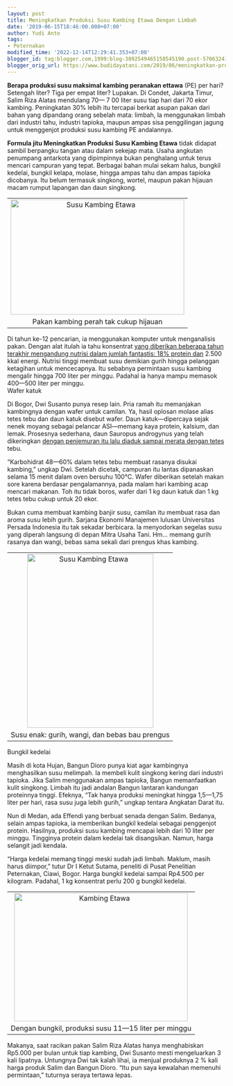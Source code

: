 ```yaml
---
layout: post
title: Meningkatkan Produksi Susu Kambing Etawa Dengan Limbah
date: '2019-06-15T18:46:00.000+07:00'
author: Yudi Anto
tags:
- Peternakan
modified_time: '2022-12-14T12:29:41.353+07:00'
blogger_id: tag:blogger.com,1999:blog-3092549465158545190.post-5706324120096115783
blogger_orig_url: https://www.budidayatani.com/2019/06/meningkatkan-produksi-susu-kambing.html
---
```


<p><b>Berapa produksi susu maksimal kambing peranakan ettawa</b> (PE) per hari? Setengah liter? Tiga per empat liter? Lupakan. Di Condet, Jakarta Timur, Salim Riza Alatas mendulang 70— 7 00 liter susu tiap hari dari 70 ekor kambing. Peningkatan 30% lebih itu tercapai berkat asupan pakan dari bahan yang dipandang orang sebelah mata: limbah, la menggunakan limbah dari industri tahu, industri tapioka, maupun ampas sisa penggilingan jagung untuk menggenjot produksi susu kambing PE andalannya.</p><p><b>Formula jitu Meningkatkan Produksi Susu Kambing Etawa</b> tidak didapat sambil berpangku tangan atau dalam sekejap mata. Usaha angkutan penumpang antarkota yang dipimpinnya bukan penghalang untuk terus mencari campuran yang tepat. Berbagai bahan mulai sekam halus, bungkil kedelai, bungkil kelapa, molase, hingga ampas tahu dan ampas tapioka dicobanya. Itu belum termasuk singkong, wortel, maupun pakan hijauan macam rumput lapangan dan daun singkong.</p><table style="margin-left: auto;margin-right: auto;text-align: center" cellspacing="0" cellpadding="0" align="center"><tbody><tr><td style="text-align: center"><a style="margin-left: auto;margin-right: auto" href="https://i0.wp.com/1.bp.blogspot.com/-JiLGovQgd_8/XQTRTnhHQnI/AAAAAAAACDQ/cMTGwVVca8E6DKCnbA5xlH5slYRC_tnnwCLcBGAs/s1600/kambing%2Bperanakan%2Bettawa_800x532.jpg?ssl=1"><img loading="lazy" title="" src="https://i0.wp.com/1.bp.blogspot.com/-JiLGovQgd_8/XQTRTnhHQnI/AAAAAAAACDQ/cMTGwVVca8E6DKCnbA5xlH5slYRC_tnnwCLcBGAs/s400/kambing%2Bperanakan%2Bettawa_800x532.jpg?resize=400%2C265&amp;ssl=1" alt="Susu Kambing Etawa" width="400" height="265" border="0" data-original-height="532" data-original-width="800" data-recalc-dims="1" /></a></td></tr><tr><td style="text-align: center">Pakan kambing perah tak cukup hijauan</td></tr></tbody></table><p>Di tahun ke-12 pencarian, ia menggunakan komputer untuk menganalisis pakan. Dengan alat itulah ia tahu konsentrat <a href="https://www.budidayatani.com/2019/07/varietas-cabai-hibrida-dan-lokal-yang.html" style="width: auto !important" data-wpil-post-to-="data-wpil-post-to-">yang diberikan beberapa tahun terakhir mengandung nutrisi dalam jumlah fantastis: 18% protein dan</a> 2.500 kkal energi. Nutrisi tinggi membuat susu demikian gurih hingga pelanggan ketagihan untuk mencecapnya. Itu sebabnya permintaan susu kambing mengalir hingga 700 liter per minggu. Padahal ia hanya mampu memasok 400—500 liter per minggu.<br />Wafer katuk</p><p>Di Bogor, Dwi Susanto punya resep lain. Pria ramah itu memanjakan kambingnya dengan wafer untuk camilan. Ya, hasil oplosan molase alias tetes tebu dan daun katuk disebut wafer. Daun katuk—dipercaya sejak nenek moyang sebagai pelancar ASI—memang kaya protein, kalsium, dan lemak. Prosesnya sederhana, daun Sauropus androgynus yang telah dikeringkan <a href="https://www.budidayatani.com/2019/06/budidaya-melon-dengan-sistem-irigasi.html" style="width: auto !important" data-wpil-post-to-="data-wpil-post-to-">dengan penjemuran itu lalu diaduk sampai merata dengan tetes</a> tebu.</p><p>“Karbohidrat 48—60% dalam tetes tebu membuat rasanya disukai kambing,” ungkap Dwi. Setelah dicetak, campuran itu lantas dipanaskan selama 15 menit dalam oven bersuhu 100°C. Wafer diberikan setelah makan sore karena berdasar pengalamannya, pada malam hari kambing acap mencari makanan. Toh itu tidak boros, wafer dari 1 kg daun katuk dan 1 kg tetes tebu cukup untuk 20 ekor.</p><p>Bukan cuma membuat kambing banjir susu, camilan itu membuat rasa dan aroma susu lebih gurih. Sarjana Ekonomi Manajemen lulusan Universitas Persada Indonesia itu tak sekadar berbicara. Ia menyodorkan segelas susu yang diperah langsung di depan Mitra Usaha Tani. Hm&#8230; memang gurih rasanya dan wangi, bebas sama sekali dari prengus khas kambing.</p><table style="margin-left: auto;margin-right: auto;text-align: center" cellspacing="0" cellpadding="0" align="center"><tbody><tr><td style="text-align: center"><a style="margin-left: auto;margin-right: auto" href="https://i2.wp.com/1.bp.blogspot.com/-vHgcxQL1iMw/XQTRX-r-ndI/AAAAAAAACDU/4l88D4lCumUuCvc45BGT6Jn9R7z_RrM1ACLcBGAs/s1600/kambing%2Bperanakan%2Bettawa_437x600.jpg?ssl=1"><img loading="lazy" title="" src="https://i1.wp.com/1.bp.blogspot.com/-vHgcxQL1iMw/XQTRX-r-ndI/AAAAAAAACDU/4l88D4lCumUuCvc45BGT6Jn9R7z_RrM1ACLcBGAs/s400/kambing%2Bperanakan%2Bettawa_437x600.jpg?resize=291%2C400&amp;ssl=1" alt="Susu Kambing Etawa" width="291" height="400" border="0" data-original-height="600" data-original-width="438" data-recalc-dims="1" /></a></td></tr><tr><td style="text-align: center">Susu enak: gurih, wangi, dan bebas bau prengus</td></tr></tbody></table><p>Bungkil kedelai</p><p>Masih di kota Hujan, Bangun Dioro punya kiat agar kambingnya menghasilkan susu melimpah. Ia membeli kulit singkong kering dari industri tapioka. Jika Salim menggunakan ampas tapioka, Bangun memanfaatkan kulit singkong. Limbah itu jadi andalan Bangun lantaran kandungan proteinnya tinggi. Efeknya, “Tak hanya produksi meningkat hingga 1,5—1,75 liter per hari, rasa susu juga lebih gurih,” ungkap tentara Angkatan Darat itu.</p><p>Nun di Medan, ada Effendi yang berbuat senada dengan Salim. Bedanya, selain ampas tapioka, ia memberikan bungkil kedelai sebagai penggenjot protein. Hasilnya, produksi susu kambing mencapai lebih dari 10 liter per minggu. Tingginya protein dalam kedelai tak disangsikan. Namun, harga selangit jadi kendala.</p><p>“Harga kedelai memang tinggi meski sudah jadi limbah. Maklum, masih harus diimpor,” tutur Dr I Ketut Sutama, peneliti di Pusat Penelitian Peternakan, Ciawi, Bogor. Harga bungkil kedelai sampai Rp4.500 per kilogram. Padahal, 1 kg konsentrat perlu 200 g bungkil kedelai.</p><table style="margin-left: auto;margin-right: auto;text-align: center" cellspacing="0" cellpadding="0" align="center"><tbody><tr><td style="text-align: center"><a style="margin-left: auto;margin-right: auto" href="https://i1.wp.com/1.bp.blogspot.com/-7dtbKxLIkXQ/XQTRbG_J87I/AAAAAAAACDY/cQlalJ3cF98irGlfze_euMtURYuFL6RWwCLcBGAs/s1600/kambing%2Bperanakan%2Bettawa_800x590.jpg?ssl=1"><img loading="lazy" title="" src="https://i2.wp.com/1.bp.blogspot.com/-7dtbKxLIkXQ/XQTRbG_J87I/AAAAAAAACDY/cQlalJ3cF98irGlfze_euMtURYuFL6RWwCLcBGAs/s400/kambing%2Bperanakan%2Bettawa_800x590.jpg?resize=400%2C295&amp;ssl=1" alt="Kambing Etawa" width="400" height="295" border="0" data-original-height="590" data-original-width="800" data-recalc-dims="1" /></a></td></tr><tr><td style="text-align: center">Dengan bungkil, produksi susu 11—15 liter per minggu</td></tr></tbody></table><p>Makanya, saat racikan pakan Salim Riza Alatas hanya menghabiskan Rp5.000 per bulan untuk tiap kambing, Dwi Susanto mesti mengeluarkan 3 kali lipatnya. Untungnya Dwi tak kalah lihai, ia menjual produknya 2 % kali harga produk Salim dan Bangun Dioro. “Itu pun saya kewalahan memenuhi permintaan,” tuturnya seraya tertawa lepas.</p>